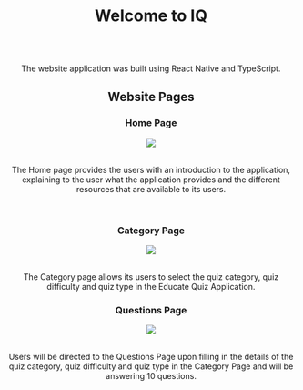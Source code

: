 <h1 align="center"> Welcome to IQ </h1>

<div align="center" >
  <br><br>
  
The website application was built using React Native and TypeScript.

</div>

<h2 align="center"> Website Pages </h2>

<div>
  <h3 align="center" >Home Page</h3>

  <div align="center" >
    <img  src="https://i.postimg.cc/DZ4Ks83J/IQ-Home-Page.jpg"> 

  </div>

  <br>
  
  <p align="center" >The Home page provides the users with an introduction to the application, explaining to the user what the application provides and the different resources that are available to its users.</p>
</div>

<br>

<div>
  <h3 align="center" >Category Page</h3>

  <div align="center" >
    <img  src="https://i.postimg.cc/PJMV8jJv/IQ-Categories-Page.jpg"> 

  </div>

  <br>
  
  <p align="center">The Category page allows its users to select the quiz category, quiz difficulty and quiz type in the Educate Quiz Application.</p>
</div>

<div>
  <h3 align="center" >Questions Page</h3>

  <div align="center" >
    <img  src="https://i.postimg.cc/fW7rPxCW/IQ-Questions-Page.jpg"> 

  </div>

  <br>
  
  <p align="center">Users will be directed to the Questions Page upon filling in the details of the quiz category, quiz difficulty and quiz type in the Category Page and will be answering 10 questions.</p>
</div>

<div>
  



